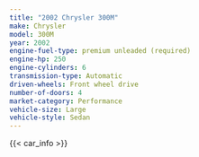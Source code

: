 ```yaml
---
title: "2002 Chrysler 300M"
make: Chrysler
model: 300M
year: 2002
engine-fuel-type: premium unleaded (required)
engine-hp: 250
engine-cylinders: 6
transmission-type: Automatic
driven-wheels: Front wheel drive
number-of-doors: 4
market-category: Performance
vehicle-size: Large
vehicle-style: Sedan
---
```


{{< car_info >}}
